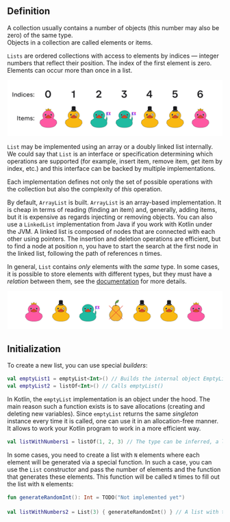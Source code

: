 ## Definition

A collection usually contains a number of objects 
(this number may also be zero) of the same type.  
Objects in a collection are called elements or items.  

`Lists` are ordered collections with access to 
elements by indices — integer numbers that reflect their position. 
The index of the first element is zero.
Elements can occur more than once in a list.

![List definition](../../utils/src/main/resources/images/duck/shop/theory/list_definition.png)

<div class="hint" title="Push me to read about different List implementations">

  `List` may be implemented using an array or a doubly linked list internally. 
  We could say that `List` is an interface or specification determining which operations are supported 
  (for example, insert item, remove item, get item by index, etc.)
  and this interface can be backed by multiple implementations.

  Each implementation defines not only the set of possible operations with the collection 
  but also the complexity of _this_ operation. 

  By default, `ArrayList` is built. `ArrayList` is an array-based implementation. 
  It is cheap in terms of reading (finding an item) and, generally, adding items, but it is expensive as regards injecting or removing objects.
  You can also use a `LinkedList` implementation from Java if you work with Kotlin under the JVM.
  A linked list is composed of nodes that are connected with each other using pointers.
  The insertion and deletion operations are efficient, but to find a node at position n, 
  you have to start the search at the first node in the linked list, following the path 
  of references n times.
</div>

In general, `List` contains _only_ elements with the _same_ type. 
In some cases, it is possible to store elements with different types, 
but they must have a _relation_ between them, see the [documentation](https://kotlinlang.org/docs/generics.html) for more details.

![Incorrect type in a list](../../utils/src/main/resources/images/duck/shop/theory/list_incorrect_type.png)

## Initialization

To create a new list, you can use special _builders_:

```kotlin
val emptyList1 = emptyList<Int>() // Builds the internal object EmptyList
val emptyList2 = listOf<Int>() // Calls emptyList()
```

<div class="hint" title="Push me to learn the difference between emptyList and a regular one">

In Kotlin, the `emptyList` implementation is an object under the hood.
The main reason such a function exists is to save allocations (creating and deleting new variables).
Since `emptyList` returns the same _singleton_ instance every time it is called, one can 
use it in an allocation-free manner. It allows to work your Kotlin program to work in a more efficient way.
</div>

```kotlin
val listWithNumbers1 = listOf(1, 2, 3) // The type can be inferred, a list with elements 1, 2, 3 will be created
```

In some cases, you need to create a list with `N` elements 
where each element will be generated via a special function. 
In such a case, you can use the `List` constructor and pass the number of elements and 
the function that generates these elements. This function will be called `N` times to fill out the list with `N` elements:

```kotlin
fun generateRandomInt(): Int = TODO("Not implemented yet")

val listWithNumbers2 = List(3) { generateRandomInt() } // A list with three random integer numbers will be created
```
